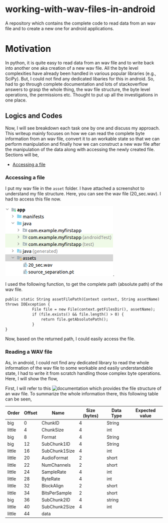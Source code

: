 # working-with-wav-files-in-android
A repository which contains the complete code to read data from an wav file and to create a new one for android applications.

# Motivation 
In python, it is quite easy to read data from an wav file and to write back into another one aka creation of a new wav file. All the byte level complexities have already been handled in various popular libraries (e.g., SciPy). But, I could not find any dedicated libaries for this in android. So, had to go through complete documentation and lots of stackoverflow answers to grasp the whole thing, the wav file structure, the byte level operations, the permissions etc. Thought to put up all the investigations in one place. 

## Logics and Codes
Now, I will see breakdown each task one by one and discuss my approach. This writeup mainly focuses on how we can read the complete byte information from an wav file, convert it to an workable state so that we can perform manipulation and finally how we can construct a new wav file after the manipulation of the data along with accessing the newly created file. Sections will be, 
- [Accessing a file](#accessing-a-file)

### Accessing a file
I put my wav file in the ``asset`` folder. I have attached a screenshot to understand my file structure. Here, you can see the wav file (20_sec.wav). I had to access this file now.

![File Structure](https://github.com/rizveeredwan/working-with-wav-files-in-android/blob/main/file_structure.png). 

I used the following function, to get the complete path (absolute path) of the wav file. 
```
public static String assetFilePath(Context context, String assetName) throws IOException {
            File file = new File(context.getFilesDir(), assetName);
            if (file.exists() && file.length() > 0) {
                return file.getAbsolutePath();
            }
}
```
Now, based on the returned path, I could easily access the file. 

### Reading a WAV file
As, in android, I could not find any dedicated library to read the whole information of the wav file to some workable and easily understandable state, I had to write it from scratch handling those complex byte operations. Here, I will show the flow, 

First, I will refer to this ![documentation](soundfile.sapp.org/doc/WaveFormat/) which provides the file structure of an wav file. To summarize the whole information there, this following table can be seen, 

Order  | Offset | Name | Size (bytes) | Data Type | Expected value 
------------ | ------------- | --------- | --------------- | ----------------| --------
big | 0 | ChunkID | 4 | String | 
little | 4 | ChunkSize | 4 | int | 
big | 8 | Format | 4 | String | 
big | 12 | SubChunk1ID | 4 | String | 
little | 16 | SubChunk1Size | 4 | int 
little | 20 | AudioFormat | 2 | short
little | 22 | NumChannels | 2 | short
little | 24 | SampleRate | 4 | int 
little | 28 | ByteRate | 4 | int 
little | 32 | BlockAlign | 2 | short
little | 34 | BitsPerSample | 2 | short
big | 36 | SubChunk2ID | 4 | string
little | 40 | SubChunk2Size | 4 | int 
little | 44 | data | | | 







